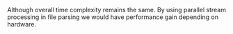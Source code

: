 Although overall time complexity remains the same. By using parallel stream processing in file parsing we would have performance gain depending on hardware.
